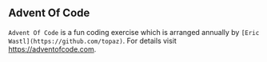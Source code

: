 Advent Of Code
-------------------

``Advent Of Code`` is a fun coding exercise which is arranged annually by ``[Eric Wastl](https://github.com/topaz)``. For details visit https://adventofcode.com.

